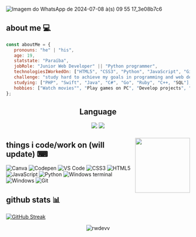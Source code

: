 ![Imagem do WhatsApp de 2024-07-08 à(s) 09 55 17_3e08b7c6](https://github.com/rwdevv/rwdevv/assets/168967080/4ff3498b-770c-430a-8c9d-b51b5acfa676)


<h2>about me 💻</h2>

```javascript
const aboutMe = {
   pronouns: "he" | "his",
   age: 19,
   statstate: "Paraíba",
   jobRole: "Junior Web Developer" || "Python programmer",
   technologiesIWorkedOn: ["HTML5", "CSS3", "Python", "JavaScript", "Git"],
   challenge: "study hard to achieve my goals in programming and web development",
   studying: ["PHP", "Swift", "Java", "C#", "Go", "Ruby", "C++, "SQL"],
   hobbies: ["Watch movies"", "Play games on PC", "Develop projects", "Study"]
};
```

<h2 align="center">Language</h2>
<div align="center">
  
[![](https://img.shields.io/badge/ENGLISH-active-cyan.svg)](#)
[![](https://img.shields.io/badge/PORTUGUESE-active-white.svg)](./dist/pt-br/README.md)
</div>


###

<img align="right" height="150" src="https://www.icegif.com/wp-content/uploads/2024/03/icegif.gif"  />

###

<h2>things i code/work on (will update) ⌨</h2>
<p>
<img alt="Canva" src="https://img.shields.io/badge/Canva-%2300C4CC.svg?style=for-the-badge&logo=Canva&logoColor=white" />
<img alt="Codepen" src="https://img.shields.io/badge/Codepen-000000?style=for-the-badge&logo=codepen&logoColor=white" />
<img alt="VS Code" src="https://img.shields.io/badge/Visual%20Studio%20Code-0078d7.svg?style=for-the-badge&logo=visual-studio-code&logoColor=white" />
<img alt="CSS3" src="https://img.shields.io/badge/css3-%231572B6.svg?style=for-the-badge&logo=css3&logoColor=white" />
<img alt="HTML5" src="https://img.shields.io/badge/html5-%23E34F26.svg?style=for-the-badge&logo=html5&logoColor=white" />
<img alt="JavaScript" src="https://img.shields.io/badge/javascript-%23323330.svg?style=for-the-badge&logo=javascript&logoColor=%23F7DF1E" />
<img alt="Python" src="https://img.shields.io/badge/python-3670A0?style=for-the-badge&logo=python&logoColor=ffdd54" />
<img alt="Windows terminal" src="https://img.shields.io/badge/Windows%20Terminal-%234D4D4D.svg?style=for-the-badge&logo=windows-terminal&logoColor=white" />
<img alt="Windows" src="https://img.shields.io/badge/Windows-0078D6?style=for-the-badge&logo=windows&logoColor=white" />
<img alt="Git" src="https://img.shields.io/badge/git-%23F05033.svg?style=for-the-badge&logo=git&logoColor=white" />
</p>

<h2>github stats 📊</h2>
<span align="left">

   <a href="https://github.com/rwdevv/rwdevv">
  <img align="center" src="https://streak-stats.demolab.com?user=rwdevv&theme=graywhite&locale=pt_BR&mode=weekly" alt="GitHub Streak"/a>
</a>


<p align="center"> <img src="https://komarev.com/ghpvc/?username=rwdevv&label=Profile%20views&color=0e75b6&style=flat" alt="rwdevv" /> </p>

